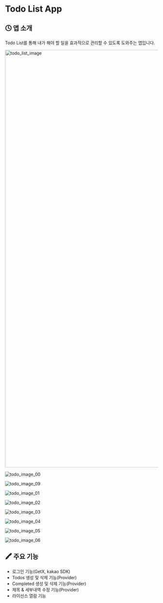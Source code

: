 # Todo List App

## 🕓 앱 소개

Todo List를 통해 내가 해야 할 일을 효과적으로 관리할 수 있도록 도와주는 앱입니다.

<img width="1375" alt="todo_list_image" src="https://github.com/chanbeenkim/todo_list_app/assets/118510224/8f411558-b3b9-4035-ad36-9d944cb0a321">

![todo_image_00](https://github.com/chanbeenkim/mosquito_frequency/assets/118510224/25a1aaab-6d8b-4c7f-a1ea-34d27bd3bd5d)

![todo_image_09](https://github.com/chanbeenkim/mosquito_frequency/assets/118510224/7d349a88-f4dd-46b2-beab-7d8e14a1feb3)

![todo_image_01](https://github.com/chanbeenkim/mosquito_frequency/assets/118510224/26b3f154-11cd-479c-a69f-db04aeff8859)

![todo_image_02](https://github.com/chanbeenkim/mosquito_frequency/assets/118510224/1be3d1ee-f77e-4c90-9ad5-708c66e962fd)

![todo_image_03](https://github.com/chanbeenkim/mosquito_frequency/assets/118510224/743219cb-7f05-4e70-b37f-9d36236d8d7c)

![todo_image_04](https://github.com/chanbeenkim/mosquito_frequency/assets/118510224/ff7f5f0d-3a6c-43e8-9457-b1ccc4d64e02)

![todo_image_05](https://github.com/chanbeenkim/mosquito_frequency/assets/118510224/7dbb58f0-6b64-44f1-9693-a2e3dd5aa811)

![todo_image_06](https://github.com/chanbeenkim/mosquito_frequency/assets/118510224/c7d10435-cada-4495-ab02-9770d9036844)

## 🖍️ 주요 기능

- 로그인 기능(GetX, kakao SDK)
- Todos 생성 및 삭제 기능(Provider)
- Completed 생성 및 삭제 기능(Provider)
- 제목 & 세부내역 수정 기능(Provider)
- 라이선스 열람 기능
